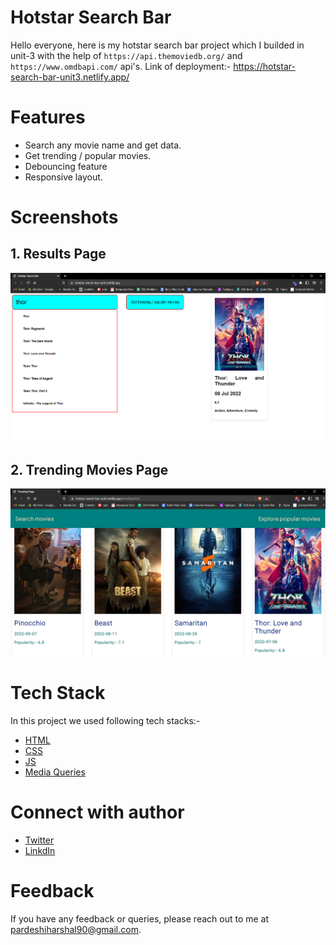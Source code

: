 # Hotstar Search Bar

Hello everyone, here is my hotstar search bar project which I builded in unit-3 with the help of `https://api.themoviedb.org/` and `https://www.omdbapi.com/` api's. Link of deployment:- https://hotstar-search-bar-unit3.netlify.app/


# Features

- Search any movie name and get data.
- Get trending / popular movies.
- Debouncing feature
- Responsive layout.


# Screenshots

## 1. Results Page
![Results Page](./assets/resultsPage.png)
## 2. Trending Movies Page
![Trending Movies](./assets/trendingMovies.png)


# Tech Stack

In this project we used following tech stacks:- 
- [HTML](https://developer.mozilla.org/en-US/docs/Web/HTML)
- [CSS](https://developer.mozilla.org/en-US/docs/Web/CSS)
- [JS](https://developer.mozilla.org/en-US/docs/Web/JavaScript)
- [Media Queries](https://developer.mozilla.org/en-US/docs/Web/CSS/Media_Queries/Using_media_queries)


# Connect with author

- [Twitter](https://twitter.com/harshal258)
- [LinkdIn](https://www.linkedin.com/in/harshalpardeshi/)


# Feedback

If you have any feedback or queries, please reach out to me at pardeshiharshal90@gmail.com.
